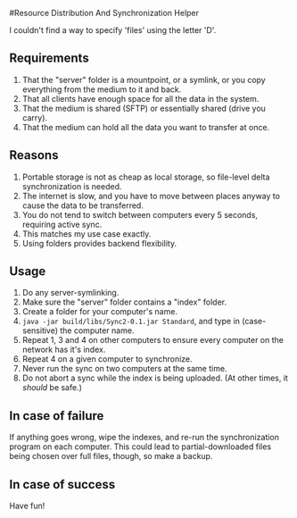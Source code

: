 #Resource Distribution And Synchronization Helper

I couldn't find a way to specify 'files' using the letter 'D'.

## Requirements

1. That the "server" folder is a mountpoint, or a symlink, or you copy everything from the medium to it and back.
2. That all clients have enough space for all the data in the system.
3. That the medium is shared (SFTP) or essentially shared (drive you carry).
4. That the medium can hold all the data you want to transfer at once.

## Reasons

1. Portable storage is not as cheap as local storage, so file-level delta synchronization is needed.
2. The internet is slow, and you have to move between places anyway to cause the data to be transferred.
3. You do not tend to switch between computers every 5 seconds, requiring active sync.
4. This matches my use case exactly.
5. Using folders provides backend flexibility.

## Usage

1. Do any server-symlinking.
2. Make sure the "server" folder contains a "index" folder.
3. Create a folder for your computer's name.
4. `java -jar build/libs/Sync2-0.1.jar Standard`, and type in (case-sensitive) the computer name.
5. Repeat 1, 3 and 4 on other computers to ensure every computer on the network has it's index.
6. Repeat 4 on a given computer to synchronize.
7. Never run the sync on two computers at the same time.
8. Do not abort a sync while the index is being uploaded. (At other times, it *should* be safe.)

## In case of failure

If anything goes wrong, wipe the indexes, and re-run the synchronization program on each computer.
This could lead to partial-downloaded files being chosen over full files, though, so make a backup.

## In case of success

Have fun!